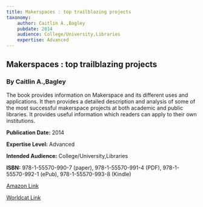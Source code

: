 ```yaml
---
title: Makerspaces : top trailblazing projects
taxonomy:
	author: Caitlin A.,Bagley
	pubdate: 2014
	audience: College/University,Libraries
	expertise: Advanced
---
```

## Makerspaces : top trailblazing projects
### By Caitlin A.,Bagley
The book provides information on Makerspace and its different uses and applications. It then provides a detailed description and analysis of some of the most successful makerspace projects at both academic and public libraries. It provides useful information which readers can apply to their own institutions.

**Publication Date:** 2014

**Expertise Level:** Advanced

**Intended Audience:** College/University,Libraries

**ISBN:** 978-1-55570-990-7 (paper), 978-1-55570-991-4 (PDF),  978-1-55570-992-1 (ePub),  978-1-55570-993-8 (Kindle)

[Amazon Link](https://www.amazon.com/Makerspaces-Trailblazing-Projects-LITA-Guide-ebook/dp/B00JLQTIHK/ref=sr_1_1?keywords=Makerspaces+%3A+top+trailblazing+projects&qid=1569877251&s=gateway&sr=8-1)

[Worldcat Link](https://www.worldcat.org/title/makerspaces-top-trailblazing-projects/oclc/937883152&referer=brief_results)